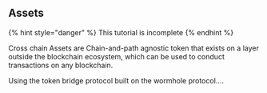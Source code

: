 Assets
-------

{% hint style="danger" %}
This tutorial is incomplete
{% endhint %}

Cross chain Assets  are Chain-and-path agnostic token that exists on a layer outside the blockchain ecosystem, which can be used to conduct transactions on any blockchain.

Using the token bridge protocol built on the wormhole protocol....
